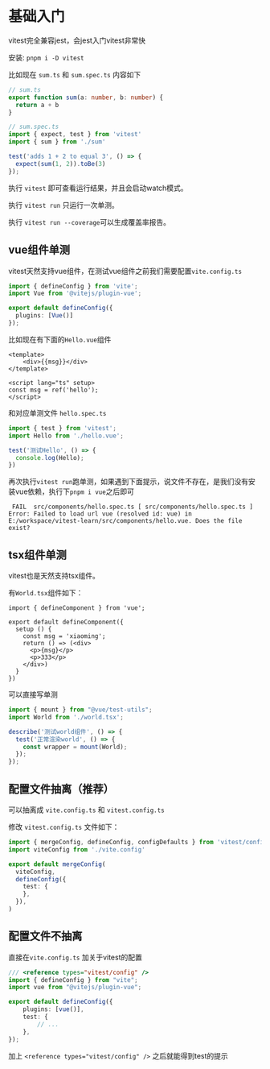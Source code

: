 # 基础入门

vitest完全兼容jest，会jest入门vitest非常快

安装: `pnpm i -D vitest`

比如现在 `sum.ts` 和 `sum.spec.ts` 内容如下

```ts
// sum.ts
export function sum(a: number, b: number) {
  return a + b
}

// sum.spec.ts
import { expect, test } from 'vitest'
import { sum } from './sum'

test('adds 1 + 2 to equal 3', () => {
  expect(sum(1, 2)).toBe(3)
});
```

执行 `vitest` 即可查看运行结果，并且会启动watch模式。

执行 `vitest run` 只运行一次单测。

执行 `vitest run --coverage`可以生成覆盖率报告。

## vue组件单测

vitest天然支持vue组件，在测试vue组件之前我们需要配置`vite.config.ts`

```ts
import { defineConfig } from 'vite';
import Vue from '@vitejs/plugin-vue';

export default defineConfig({
  plugins: [Vue()]
});
```

比如现在有下面的`Hello.vue`组件

```vue
<template>
    <div>{{msg}}</div>
</template>

<script lang="ts" setup>
const msg = ref('hello');
</script>
```

和对应单测文件 `hello.spec.ts`

```ts
import { test } from 'vitest';
import Hello from './hello.vue';

test('测试Hello', () => {
  console.log(Hello);
})
```

再次执行`vitest run`跑单测，如果遇到下面提示，说文件不存在，是我们没有安装vue依赖，执行下`pnpm i vue`之后即可

```text
 FAIL  src/components/hello.spec.ts [ src/components/hello.spec.ts ]
Error: Failed to load url vue (resolved id: vue) in E:/workspace/vitest-learn/src/components/hello.vue. Does the file exist?
```

## tsx组件单测

vitest也是天然支持tsx组件。

有`World.tsx`组件如下：

```tsx
import { defineComponent } from 'vue';

export default defineComponent({
  setup () {
    const msg = 'xiaoming';
    return () => (<div>
      <p>{msg}</p>
      <p>333</p>
    </div>)
  }
})
```

可以直接写单测

```ts
import { mount } from "@vue/test-utils";
import World from './world.tsx';

describe('测试world组件', () => {
  test('正常渲染world', () => {
    const wrapper = mount(World);
  });
});
```



## 配置文件抽离（推荐）

可以抽离成 `vite.config.ts` 和 `vitest.config.ts`	

修改 `vitest.config.ts` 文件如下：

```ts
import { mergeConfig, defineConfig, configDefaults } from 'vitest/config'
import viteConfig from './vite.config'

export default mergeConfig(
  viteConfig,
  defineConfig({
    test: {
    },
  }),
)
```

## 配置文件不抽离

直接在`vite.config.ts` 加关于vitest的配置

```ts
/// <reference types="vitest/config" />
import { defineConfig } from "vite";
import vue from "@vitejs/plugin-vue";

export default defineConfig({
    plugins: [vue()],
    test: {
        // ...
    },
});
```

加上 `<reference types="vitest/config" />` 之后就能得到test的提示